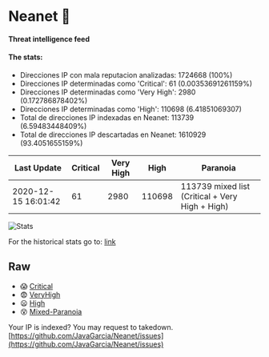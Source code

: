 # Neanet :hocho:
#### Threat intelligence feed
#### The stats:

- Direcciones IP con mala reputacion analizadas: 1724668 (100%)
- Direcciones IP determinadas como 'Critical':  61 (0.00353691261159%)
- Direcciones IP determinadas como 'Very High':  2980 (0.172786878402%)
- Direcciones IP determinadas como 'High':  110698 (6.41851069307)
- Total de direcciones IP indexadas en Neanet:  113739 (6.59483448409%)
- Total de direcciones IP descartadas en Neanet:  1610929 (93.4051655159%)

| Last Update | Critical | Very High | High | Paranoia |
| --- | --- | --- | --- | --- |
| 2020-12-15 16:01:42 | 61 | 2980 | 110698 | 113739 mixed list (Critical + Very High + High)|

![Stats](https://docs.google.com/spreadsheets/d/e/2PACX-1vSnaNMIXVabIpDJjufMlzH7poXnshF3mgd8Is1g9ytUEzVsP5my4Trn8f-xkoLLQ38xpL3HtmUexLo6/pubchart?oid=501124687&format=image)

For the historical stats go to: [link](/stats.csv)
## Raw
- :scream: [Critical](https://raw.githubusercontent.com/JavaGarcia/Neanet/master/blacklists/neanet_critical.txt)
- :fearful: [VeryHigh](https://raw.githubusercontent.com/JavaGarcia/Neanet/master/blacklists/neanet_veryHigh.txtt)
- :frowning: [High](https://raw.githubusercontent.com/JavaGarcia/Neanet/master/blacklists/neanet_high.txt)
- :dizzy_face: [Mixed-Paranoia](https://raw.githubusercontent.com/JavaGarcia/Neanet/master/blacklists/neanet_all.txt)


Your IP is indexed? You may request to takedown. [https://github.com/JavaGarcia/Neanet/issues](https://github.com/JavaGarcia/Neanet/issues)














































































































































































































































































































































































































































































































































































































































































































































































































































































































































































































































































































































































































































































































































































































































































































































































































































































































































































































































































































































































































































































































































































































































































































































































































































































































































































































































































































































































































































































































